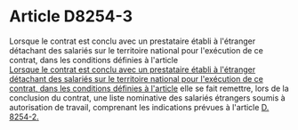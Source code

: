 # Article D8254-3

  
Lorsque le contrat est conclu avec un prestataire établi à l'étranger détachant des salariés sur le territoire national pour l'exécution de ce contrat, dans les conditions définies à l'article [  
Lorsque le contrat est conclu avec un prestataire établi à l'étranger détachant des salariés sur le territoire national pour l'exécution de ce contrat, dans les conditions définies à l'article][1] elle se fait remettre, lors de la conclusion du contrat, une liste nominative des salariés étrangers soumis à autorisation de travail, comprenant les indications prévues à l'article [D. 8254-2.][2]

 [1]: /affichCodeArticle.do?cidTexte=LEGITEXT000006072050&idArticle=LEGIARTI000006901378&dateTexte=&categorieLien=cid
 [2]: /affichCodeArticle.do?cidTexte=LEGITEXT000006072050&idArticle=LEGIARTI000018500748&dateTexte=&categorieLien=cid